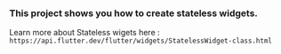 ### This project shows you how to create stateless widgets.
Learn more about Stateless wigets here : `https://api.flutter.dev/flutter/widgets/StatelessWidget-class.html`